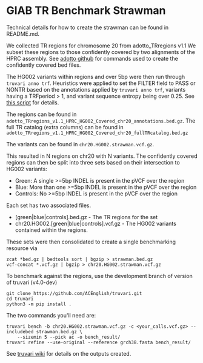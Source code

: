 GIAB TR Benchmark Strawman
==========================

Technical details for how to create the strawman can be found in  README.md.

We collected TR regions for chromosome 20 from adotto_TRregions v1.1 
We subset these regions to those confidently covered by two alignments of the HPRC assembly.
See [adotto github](https://github.com/ACEnglish/adotto/blob/main/strawman_chr20/scripts/make_hq_bed.sh) for commands used
to create the confidently covered bed files.

The HG002 variants within regions and over 5bp were then run through `truvari anno trf`. Heuristics were applied to 
set the FILTER field to PASS or NONTR based on the annotations applied by `truvari anno trf`, variants having a 
TRFperiod > 1, and variant sequence entropy being over 0.25.
See [this script](https://github.com/ACEnglish/adotto/blob/main/strawman_chr20/scripts/tr_identification_heuristics.py) for
details.

The regions can be found in `adotto_TRregions_v1.1_HPRC_HG002_Covered_chr20_annotations.bed.gz`. The full TR catalog
(extra columns) can be found in `adotto_TRregions_v1.1_HPRC_HG002_Covered_chr20_fullTRcatalog.bed.gz`

The variants can be found in `chr20.HG002.strawman.vcf.gz`.

This resulted in N regions on chr20 with N variants. The confidently covered regions can then be split into three sets
based on their intersection to HG002 variants:
* Green: A single >=5bp INDEL is present in the pVCF over the region
* Blue: More than one >=5bp INDEL is present in the pVCF over the region
* Controls: No >=5bp INDEL is present in the pVCF over the region

Each set has two associated files. 
* \[green|blue|controls\].bed.gz - The TR regions for the set
* chr20.HG002.\[green|blue|controls\].vcf.gz - The HG002 variants contained within the regions.

These sets were then consolidated to create a single benchmarking resource via
```
zcat *bed.gz | bedtools sort | bgzip > strawman.bed.gz
vcf-concat *.vcf.gz | bgzip > chr20.HG002.strawman.vcf.gz
```

To benchmark against the regions, use the development branch of version of truvari (v4.0-dev)

```
git clone https://github.com/ACEnglish/truvari.git
cd truvari
python3 -m pip install .
```

The two commands you'll need are:
```
truvari bench -b chr20.HG002.strawman.vcf.gz -c <your_calls.vcf.gz> --includebed strawman.bed.gz \
	--sizemin 5 --pick ac -o bench_result/
truvari refine --use-original --reference grch38.fasta bench_result/
```

See [truvari wiki](https://github.com/ACEnglish/truvari/wiki) for details on the outputs created.

